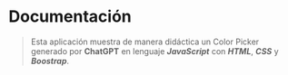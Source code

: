 # Documentación

>Esta aplicación muestra de manera didáctica un Color Picker generado por **ChatGPT** en lenguaje ***JavaScript*** con ***HTML***, ***CSS*** y ***Boostrap***.
